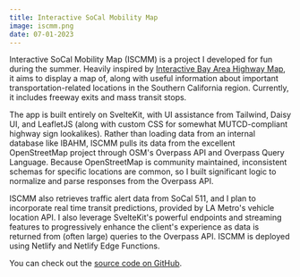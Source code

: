 ```yaml
---
title: Interactive SoCal Mobility Map
image: iscmm.png
date: 07-01-2023
---
```


Interactive SoCal Mobility Map (ISCMM) is a project I developed for fun during the summer. Heavily inspired by [Interactive Bay Area Highway Map](https://ibahm.org), it aims to display a map of, along with useful information about important transportation-related locations in the Southern California region. Currently, it includes freeway exits and mass transit stops.

The app is built entirely on SvelteKit, with UI assistance from Tailwind, Daisy UI, and LeafletJS (along with custom CSS for somewhat MUTCD-compliant highway sign lookalikes). Rather than loading data from an internal database like IBAHM, ISCMM pulls its data from the excellent OpenStreetMap project through OSM's Overpass API and Overpass Query Language. Because OpenStreetMap is community maintained, inconsistent schemas for specific locations are common, so I built significant logic to normalize and parse responses from the Overpass API. 

ISCMM also retrieves traffic alert data from SoCal 511, and I plan to incorporate real time transit predictions, provided by LA Metro's vehicle location API. I also leverage SvelteKit's powerful endpoints and streaming features to progressively enhance the client's experience as data is returned from (often large) queries to the Overpass API. ISCMM is deployed using Netlify and Netlify Edge Functions.

You can check out the [source code on GitHub](https://github.com/unixfy/iscmm).